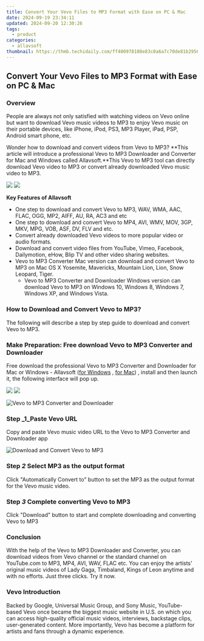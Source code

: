 ```yaml
---
title: Convert Your Vevo Files to MP3 Format with Ease on PC & Mac
date: 2024-09-19 23:34:11
updated: 2024-09-20 12:30:26
tags:
  - product
categories:
  - allavsoft
thumbnail: https://thmb.techidaily.com/ff400978108e83c0a6a7c70de81b2956e47e27eb0d08af1f2750035e91422572.jpg
---
```


## Convert Your Vevo Files to MP3 Format with Ease on PC & Mac

### Overview

People are always not only satisfied with watching videos on Vevo online but want to download Vevo music videos to MP3 to enjoy Vevo music on their portable devices, like iPhone, iPod, PS3, MP3 Player, iPad, PSP, Android smart phone, etc.

Wonder how to download and convert videos from Vevo to MP3? **This article will introduce a professional Vevo to MP3 Downloader and Converter for Mac and Windows called Allavsoft.**This Vevo to MP3 tool can directly download Vevo video to MP3 or convert already downloaded Vevo music video to MP3.

[![](https://www.allavsoft.com/how-to/../images/how-to/free-download-win.jpg)](https://tools.techidaily.com/allavsoft/products/) [![](https://www.allavsoft.com/how-to/../images/how-to/free-download-mac.jpg)](https://tools.techidaily.com/allavsoft/products/)

**Key Features of Allavsoft**

* One step to download and convert Vevo to MP3, WAV, WMA, AAC, FLAC, OGG, MP2, AIFF, AU, RA, AC3 and etc
* One step to download and convert Vevo to MP4, AVI, WMV, MOV, 3GP, MKV, MPG, VOB, ASF, DV, FLV and etc.
* Convert already downloaded Vevo videos to more popular video or audio formats.
* Download and convert video files from YouTube, Vimeo, Facebook, Dailymotion, eHow, Blip TV and other video sharing websites.
* Vevo to MP3 Converter Mac version can download and convert Vevo to MP3 on Mac OS X Yosemite, Mavericks, Mountain Lion, Lion, Snow Leopard, Tiger.  
   * Vevo to MP3 Converter and Downloader Windows version can download Vevo to MP3 on Windows 10, Windows 8, Windows 7, Windows XP, and Windows Vista.

### How to Download and Convert Vevo to MP3?

The following will describe a step by step guide to download and convert Vevo to MP3.

### Make Preparation: Free download Vevo to MP3 Converter and Downloader

Free download the professional Vevo to MP3 Converter and Downloader for Mac or Windows - Allavsoft ([for Windows](https://tools.techidaily.com/allavsoft/products/) , [for Mac](https://tools.techidaily.com/allavsoft/products/)) , install and then launch it, the following interface will pop up.

[![](https://www.allavsoft.com/how-to/../images/how-to/free-download-win.jpg)](https://tools.techidaily.com/allavsoft/products/) [![](https://www.allavsoft.com/how-to/../images/how-to/free-download-mac.jpg)](https://tools.techidaily.com/allavsoft/products/)

![Vevo to MP3 Converter and Downloader](https://www.allavsoft.com/how-to/../images/allavsoft/screen-shot-600.jpg)

### Step _1_Paste Vevo URL

Copy and paste Vevo music video URL to the Vevo to MP3 Converter and Downloader app

![Download and Convert Vevo to MP3](https://www.allavsoft.com/how-to/../images/how-to/vevo-to-mp3/download-convert-vevo-to-mp3.jpg)

### Step _2_ Select MP3 as the output format

Click "Automatically Convert to" button to set the MP3 as the output format for the Vevo music video.

### Step _3_ Complete converting Vevo to MP3

Click "Download" button to start and complete downloading and converting Vevo to MP3

### Conclusion

With the help of the Vevo to MP3 Downloader and Converter, you can download videos from Vevo channel or the standard channel on YouTube.com to MP3, MP4, AVI, WAV, FLAC etc. You can enjoy the artists' original music videos of Lady Gaga, Timbaland, Kings of Leon anytime and with no efforts. Just three clicks. Try it now.

### Vevo Introduction

Backed by Google, Universal Music Group, and Sony Music, YouTube- based Vevo once became the biggest music website in U.S. on which you can access high-quality official music videos, interviews, backstage clips, user-generated content. More importantly, Vevo has become a platform for artists and fans through a dynamic experience.

<ins class="adsbygoogle"
     style="display:block"
     data-ad-format="autorelaxed"
     data-ad-client="ca-pub-7571918770474297"
     data-ad-slot="1223367746"></ins>



<ins class="adsbygoogle"
     style="display:block"
     data-ad-client="ca-pub-7571918770474297"
     data-ad-slot="8358498916"
     data-ad-format="auto"
     data-full-width-responsive="true"></ins>
